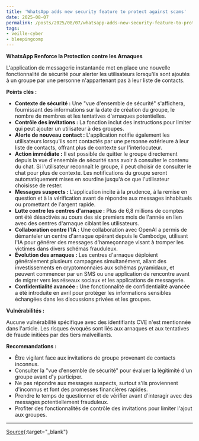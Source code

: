 ```yaml
---
title: 'WhatsApp adds new security feature to protect against scams'
date: 2025-08-07
permalink: /posts/2025/08/07/whatsapp-adds-new-security-feature-to-protect-against-scams/
tags:
- veille-cyber
- bleepingcomp
---
```

**WhatsApp Renforce la Protection contre les Arnaques**

L'application de messagerie instantanée met en place une nouvelle fonctionnalité de sécurité pour alerter les utilisateurs lorsqu'ils sont ajoutés à un groupe par une personne n'appartenant pas à leur liste de contacts.

**Points clés :**

*   **Contexte de sécurité :** Une "vue d'ensemble de sécurité" s'affichera, fournissant des informations sur la date de création du groupe, le nombre de membres et les tentatives d'arnaques potentielles.
*   **Contrôle des invitations :** La fonction inclut des instructions pour limiter qui peut ajouter un utilisateur à des groupes.
*   **Alerte de nouveau contact :** L'application notifie également les utilisateurs lorsqu'ils sont contactés par une personne extérieure à leur liste de contacts, offrant plus de contexte sur l'interlocuteur.
*   **Action immédiate :** Il est possible de quitter le groupe directement depuis la vue d'ensemble de sécurité sans avoir à consulter le contenu du chat. Si l'utilisateur reconnaît le groupe, il peut choisir de consulter le chat pour plus de contexte. Les notifications du groupe seront automatiquement mises en sourdine jusqu'à ce que l'utilisateur choisisse de rester.
*   **Messages suspects :** L'application incite à la prudence, à la remise en question et à la vérification avant de répondre aux messages inhabituels ou promettant de l'argent rapide.
*   **Lutte contre les centres d'arnaque :** Plus de 6,8 millions de comptes ont été désactivés au cours des six premiers mois de l'année en lien avec des centres d'arnaque ciblant les utilisateurs.
*   **Collaboration contre l'IA :** Une collaboration avec OpenAI a permis de démanteler un centre d'arnaque opérant depuis le Cambodge, utilisant l'IA pour générer des messages d'hameçonnage visant à tromper les victimes dans divers schémas frauduleux.
*   **Évolution des arnaques :** Les centres d'arnaque déploient généralement plusieurs campagnes simultanément, allant des investissements en cryptomonnaies aux schémas pyramidaux, et peuvent commencer par un SMS ou une application de rencontre avant de migrer vers les réseaux sociaux et les applications de messagerie.
*   **Confidentialité avancée :** Une fonctionnalité de confidentialité avancée a été introduite en avril pour protéger les informations sensibles échangées dans les discussions privées et les groupes.

**Vulnérabilités :**

Aucune vulnérabilité spécifique avec des identifiants CVE n'est mentionnée dans l'article. Les risques évoqués sont liés aux arnaques et aux tentatives de fraude initiées par des tiers malveillants.

**Recommandations :**

*   Être vigilant face aux invitations de groupe provenant de contacts inconnus.
*   Consulter la "vue d'ensemble de sécurité" pour évaluer la légitimité d'un groupe avant d'y participer.
*   Ne pas répondre aux messages suspects, surtout s'ils proviennent d'inconnus et font des promesses financières rapides.
*   Prendre le temps de questionner et de vérifier avant d'interagir avec des messages potentiellement frauduleux.
*   Profiter des fonctionnalités de contrôle des invitations pour limiter l'ajout aux groupes.

---
[Source](https://www.bleepingcomputer.com/news/security/whatsapp-adds-new-security-feature-to-protect-against-scams/){:target="_blank"}
